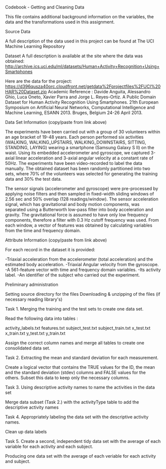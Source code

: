 Codebook - Getting and Cleaning Data

This file contains additional background information on the variables, the data and the transformations used in this assignment. 

Source Data

A full description of the data used in this project can be found at The UCI Machine Learning Repository

Dataset 
A full description is available at the site where the data was obtained: 
http://archive.ics.uci.edu/ml/datasets/Human+Activity+Recognition+Using+Smartphones 

Here are the data for the project: 
https://d396qusza40orc.cloudfront.net/getdata%2Fprojectfiles%2FUCI%20HAR%20Dataset.zip 
Academic Reference : Davide Anguita, Alessandro Ghio, Luca Oneto, Xavier Parra and Jorge L. Reyes-Ortiz. A Public Domain Dataset for Human Activity Recognition Using Smartphones. 21th European Symposium on Artificial Neural Networks, Computational Intelligence and Machine Learning, ESANN 2013. Bruges, Belgium 24-26 April 2013. 


Data Set Information (copy/paste from link above)

The experiments have been carried out with a group of 30 volunteers within an age bracket of 19-48 years. Each person performed six activities (WALKING, WALKING_UPSTAIRS, WALKING_DOWNSTAIRS, SITTING, STANDING, LAYING) wearing a smartphone (Samsung Galaxy S II) on the waist. Using its embedded accelerometer and gyroscope, we captured 3-axial linear acceleration and 3-axial angular velocity at a constant rate of 50Hz. The experiments have been video-recorded to label the data manually. The obtained dataset has been randomly partitioned into two sets, where 70% of the volunteers was selected for generating the training data and 30% the test data.

The sensor signals (accelerometer and gyroscope) were pre-processed by applying noise filters and then sampled in fixed-width sliding windows of 2.56 sec and 50% overlap (128 readings/window). The sensor acceleration signal, which has gravitational and body motion components, was separated using a Butterworth low-pass filter into body acceleration and gravity. The gravitational force is assumed to have only low frequency components, therefore a filter with 0.3 Hz cutoff frequency was used. From each window, a vector of features was obtained by calculating variables from the time and frequency domain.

Attribute Information (copy/paste from link above)

For each record in the dataset it is provided:

-Triaxial acceleration from the accelerometer (total acceleration) and the estimated body acceleration.
-Triaxial Angular velocity from the gyroscope.
-A 561-feature vector with time and frequency domain variables.
-Its activity label.
-An identifier of the subject who carried out the experiment.

Preliminary administration 

Setting source directory for the files
Downloading & unzipping of the files
(if necessary reading library's)

Task 1. Merging the training and the test sets to create one data set.

Read the following data into tables : 

activity_labels.txt
features.txt
subject_test.txt
subject_train.txt
x_test.txt
x_train.txt
y_test.txt
y_train.txt

Assign the correct column names and merge all tables to create one consolidated data set.


Task 2. Extracting the mean and standard deviation for each measurement.

Create a logical vector that contains the TRUE values for the ID, the mean and the standard deviation (stdev) columns and FALSE values for the others. 
Subset this data to keep only the necessary columns.


Task 3. Using descriptive activity names to name the activities in the data set

Merge data subset (Task 2.) with the activityType table to add the descriptive activity names


Task 4. Appropriately labeling the data set with the descriptive activity names.

Clean up data labels


Task 5. Create a second, independent tidy data set with the average of each variable for each activity and each subject.

Producing one data set with the average of each veriable for each activity and subject. 